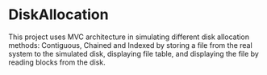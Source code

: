 # DiskAllocation
This project uses MVC architecture in simulating different disk allocation methods: Contiguous, Chained and Indexed by storing a file from the real system to the simulated disk, displaying file table, and displaying the file by reading blocks from the disk.
